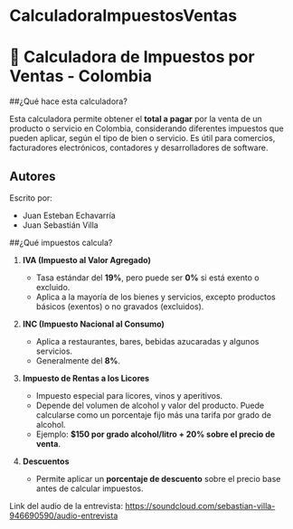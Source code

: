 # CalculadoraImpuestosVentas

# 🧾 Calculadora de Impuestos por Ventas - Colombia

##¿Qué hace esta calculadora?

Esta calculadora permite obtener el **total a pagar** por la venta de un producto o servicio en Colombia, considerando diferentes impuestos que pueden aplicar, según el tipo de bien o servicio. Es útil para comercios, facturadores electrónicos, contadores y desarrolladores de software.

## Autores
Escrito por:
- Juan Esteban Echavarría
- Juan Sebastián Villa 

##¿Qué impuestos calcula?

1. **IVA (Impuesto al Valor Agregado)**  
   - Tasa estándar del **19%**, pero puede ser **0%** si está exento o excluido.
   - Aplica a la mayoría de los bienes y servicios, excepto productos básicos (exentos) o no gravados (excluidos).

2. **INC (Impuesto Nacional al Consumo)**  
   - Aplica a restaurantes, bares, bebidas azucaradas y algunos servicios.
   - Generalmente del **8%**.

3. **Impuesto de Rentas a los Licores**  
   - Impuesto especial para licores, vinos y aperitivos.
   - Depende del volumen de alcohol y valor del producto. Puede calcularse como un porcentaje fijo más una tarifa por grado de alcohol.
   - Ejemplo: **$150 por grado alcohol/litro + 20% sobre el precio de venta**.

4. **Descuentos**  
   - Permite aplicar un **porcentaje de descuento** sobre el precio base antes de calcular impuestos.


Link del audio de la entrevista: https://soundcloud.com/sebastian-villa-946690590/audio-entrevista
